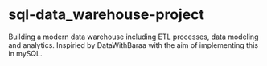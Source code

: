 # sql-data_warehouse-project
Building a modern data warehouse including ETL processes, data modeling and analytics. Inspiried by DataWithBaraa with the aim of implementing this in mySQL. 
